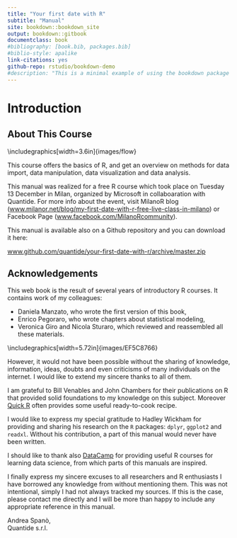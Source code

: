 ```yaml
--- 
title: "Your first date with R"
subtitle: "Manual"
site: bookdown::bookdown_site
output: bookdown::gitbook
documentclass: book
#bibliography: [book.bib, packages.bib]
#biblio-style: apalike
link-citations: yes
github-repo: rstudio/bookdown-demo
#description: "This is a minimal example of using the bookdown package to write a book. The output format for this example is bookdown::gitbook."
---
```





# Introduction

## About This Course


\includegraphics[width=3.6in]{images/flow} 

This course offers the basics of R, and get an overview on methods for data import, data manipulation, data visualization and data analysis. 

This manual was realized for a free R course which took place on Tuesday 13 December in Milan, organized by Microsoft in collaboaration with Quantide. For more info about the event, visit MilanoR blog (www.milanor.net/blog/my-first-date-with-r-free-live-class-in-milano) or Facebook Page (www.facebook.com/MilanoRcommunity).

This manual is available also on a Github repository and you can download it here:    

www.github.com/quantide/your-first-date-with-r/archive/master.zip


## Acknowledgements

This web book is the result of several years of introductory R courses. It contains work of my colleagues: 

 - Daniela Manzato, who wrote the first version of this book,
 - Enrico Pegoraro, who wrote chapters about statistical modeling,
 - Veronica Giro and Nicola Sturaro, which reviewed and reassembled all these materials.


\includegraphics[width=5.72in]{images/EF5C8766} 


However, it would not have been possible without the sharing of knowledge, information, ideas, doubts and even criticisms of many individuals on the internet. I would like to extend my sincere thanks to all of them.

I am grateful to Bill Venables and John Chambers for their publications on R that provided solid foundations to my knowledge on this subject. Moreover [Quick R](http://www.statmethods.net/) often provides some useful ready-to-cook recipe.

I would like to express my special gratitude to Hadley Wickham for providing and sharing his research on the `R` packages: `dplyr`, `ggplot2` and `readxl`. Without his contribution, a part of this manual would never have been written.

I should like to thank also [DataCamp](https://www.datacamp.com/) for providing useful R courses for learning data science, from which parts of this manuals are inspired. 

I finally express my sincere excuses to all researchers and R enthusiasts I have borrowed any knowledge from without mentioning them. This was not intentional, simply I had not always tracked my sources. If this is the case, please contact me directly and I will be more than happy to include any appropriate reference in this manual.

Andrea Spanò,  
Quantide s.r.l.

